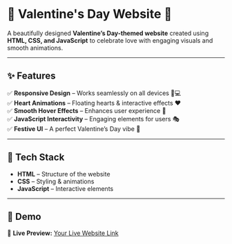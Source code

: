 # 🎉 Valentine's Day Website 💖  

A beautifully designed **Valentine’s Day-themed website** created using **HTML, CSS, and JavaScript** to celebrate love with engaging visuals and smooth animations.  

---

## ✨ Features  

✅ **Responsive Design** – Works seamlessly on all devices 📱💻  
✅ **Heart Animations** – Floating hearts & interactive effects ❤️  
✅ **Smooth Hover Effects** – Enhances user experience 💫  
✅ **JavaScript Interactivity** – Engaging elements for users 🎭  
✅ **Festive UI** – A perfect Valentine’s Day vibe 🌹  

---

## 🚀 Tech Stack  

- **HTML** – Structure of the website  
- **CSS** – Styling & animations  
- **JavaScript** – Interactive elements  

---

## 📸 Demo  

🔗 **Live Preview:** [Your Live Website Link](your-demo-url-here)  
